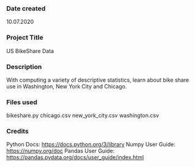 ### Date created
10.07.2020

### Project Title
US BikeShare Data

### Description
With computing a variety of descriptive statistics, learn about bike share use in Washington, New York City and Chicago.

### Files used
bikeshare.py
chicago.csv
new_york_city.csv
washington.csv

### Credits
Python Docs: https://docs.python.org/3/library
Numpy User Guide: https://numpy.org/doc
Pandas User Guide: https://pandas.pydata.org/docs/user_guide/index.html
